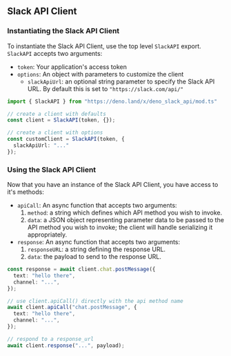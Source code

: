 ## Slack API Client

### Instantiating the Slack API Client

To instantiate the Slack API Client, use the top level `SlackAPI` export. `SlackAPI` accepts two arguments:
- `token`: Your application's access token
- `options`: An object with parameters to customize the client
  - `slackApiUrl`: an optional string parameter to specify the Slack API URL. By default this is set to `"https://slack.com/api/"`


```ts
import { SlackAPI } from "https://deno.land/x/deno_slack_api/mod.ts"

// create a client with defaults
const client = SlackAPI(token, {});

// create a client with options
const customClient = SlackAPI(token, {
  slackApiUrl: "..."
});
```

### Using the Slack API Client

Now that you have an instance of the Slack API Client, you have access to it's methods:
- `apiCall`: An async function that accepts two arguments:
  1. `method`: a string which defines which API method you wish to invoke.
  2. `data`: a JSON object representing parameter data to be passed to the API method you wish to invoke; the client will handle serializing it appropriately.
- `response`: An async function that accepts two arguments:
  1. `responseURL`: a string defining the response URL.
  2. `data`: the payload to send to the response URL.

```ts
const response = await client.chat.postMessage({
  text: "hello there",
  channel: "...",
});

// use client.apiCall() directly with the api method name
await client.apiCall("chat.postMessage", {
  text: "hello there",
  channel: "...",
});

// respond to a response_url
await client.response("...", payload);
```